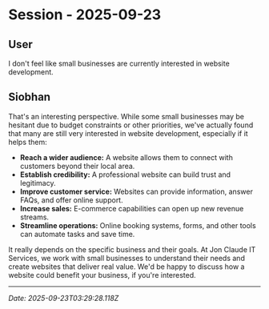 # Session - 2025-09-23

## User
I don't feel like small businesses are currently interested in website development.

## Siobhan
That's an interesting perspective. While some small businesses may be hesitant due to budget constraints or other priorities, we've actually found that many are still very interested in website development, especially if it helps them:

*   **Reach a wider audience:** A website allows them to connect with customers beyond their local area.
*   **Establish credibility:** A professional website can build trust and legitimacy.
*   **Improve customer service:** Websites can provide information, answer FAQs, and offer online support.
*   **Increase sales:** E-commerce capabilities can open up new revenue streams.
*   **Streamline operations:** Online booking systems, forms, and other tools can automate tasks and save time.

It really depends on the specific business and their goals. At Jon Claude IT Services, we work with small businesses to understand their needs and create websites that deliver real value. We'd be happy to discuss how a website could benefit your business, if you're interested.


---
*Date: 2025-09-23T03:29:28.118Z*